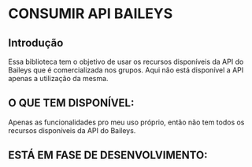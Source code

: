 # CONSUMIR API BAILEYS

## Introdução

Essa biblioteca tem o objetivo de usar os recursos disponíveis da API do Baileys que é comercializada nos grupos. Aqui não está disponível a API apenas a utilização da mesma.

## O QUE TEM DISPONÍVEL:

Apenas as funcionalidades pro meu uso próprio, então não tem todos os recursos disponíveis da API do Baileys.


## ESTÁ EM FASE DE DESENVOLVIMENTO: